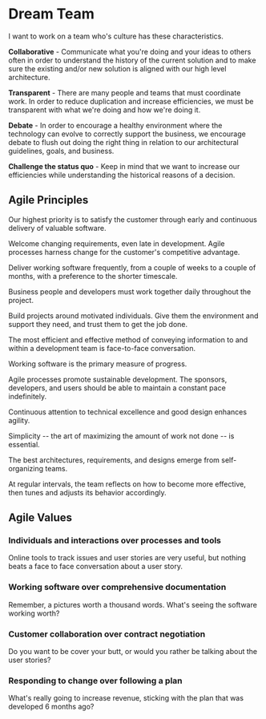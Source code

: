 # Dream Team

I want to work on a team who's culture has these characteristics.

**Collaborative** - Communicate what you're doing and your ideas to others often in order to understand the history of the current solution and to make sure the existing and/or new solution is aligned with our high level architecture.

**Transparent** - There are many people and teams that must coordinate work. In order to reduce duplication and increase efficiencies, we must be transparent with what we're doing and how we're doing it.

**Debate** - In order to encourage a healthy environment where the technology can evolve to correctly support the business, we encourage debate to flush out doing the right thing in relation to our architectural guidelines, goals, and business.

**Challenge the status quo** - Keep in mind that we want to increase our efficiencies while understanding the historical reasons of a decision.

## Agile Principles

Our highest priority is to satisfy the customer through early and continuous delivery of valuable software.

Welcome changing requirements, even late in development. Agile processes harness change for the customer's competitive advantage.

Deliver working software frequently, from a couple of weeks to a couple of months, with a preference to the shorter timescale.

Business people and developers must work together daily throughout the project.

Build projects around motivated individuals. Give them the environment and support they need, and trust them to get the job done.

The most efficient and effective method of conveying information to and within a development team is face-to-face conversation.

Working software is the primary measure of progress.

Agile processes promote sustainable development. The sponsors, developers, and users should be able to maintain a constant pace indefinitely.

Continuous attention to technical excellence and good design enhances agility.

Simplicity -- the art of maximizing the amount of work not done -- is essential.

The best architectures, requirements, and designs emerge from self-organizing teams.

At regular intervals, the team reflects on how to become more effective, then tunes and adjusts its behavior accordingly.

## Agile Values

### Individuals and interactions over processes and tools

Online tools to track issues and user stories are very useful, but nothing beats a face to face conversation about a user story.

### Working software over comprehensive documentation

Remember, a pictures worth a thousand words. What's seeing the software working worth?

### Customer collaboration over contract negotiation

Do you want to be cover your butt, or would you rather be talking about the user stories?

### Responding to change over following a plan

What's really going to increase revenue, sticking with the plan that was developed 6 months ago?

<script server>
    export default {
        layout: './layouts/post.html',
        image: '',
        title: 'Dream Team',
        excerpt: "I want to work on a team who's culture has these characteristics.",
        shouldPublish: true,
        uri: '/blog/2014/dream-team.html',
        published: new Date('2014-04-01T16:43:08.111Z'),
        tags: ['team']
    }
</script>